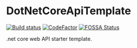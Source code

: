 # DotNetCoreApiTemplate

[![Build status](https://ci.appveyor.com/api/projects/status/aratl2f9pd3fyykw/branch/master?svg=true)](https://ci.appveyor.com/project/MirzaMerdovic/dotnetcore-webapistarter/branch/master) [![CodeFactor](https://www.codefactor.io/repository/github/mirzamerdovic/dotnetcore-webapistarter/badge)](https://www.codefactor.io/repository/github/mirzamerdovic/dotnetcore-webapistarter) [![FOSSA Status](https://app.fossa.io/api/projects/git%2Bgithub.com%2FMirzaMerdovic%2FDotNetCore-WebApiStarter.svg?type=shield)](https://app.fossa.io/projects/git%2Bgithub.com%2FMirzaMerdovic%2FDotNetCore-WebApiStarter?ref=badge_shield)

.net core web API starter template.
